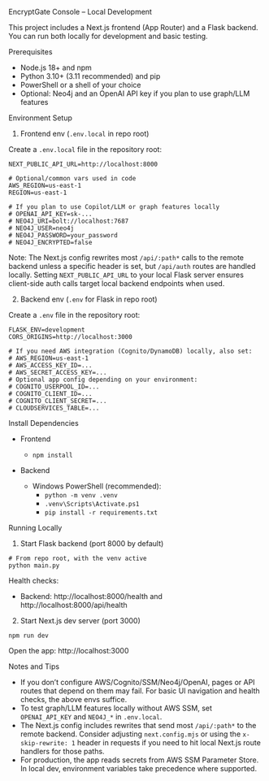 EncryptGate Console – Local Development

This project includes a Next.js frontend (App Router) and a Flask backend. You can run both locally for development and basic testing.

Prerequisites

- Node.js 18+ and npm
- Python 3.10+ (3.11 recommended) and pip
- PowerShell or a shell of your choice
- Optional: Neo4j and an OpenAI API key if you plan to use graph/LLM features

Environment Setup

1) Frontend env (`.env.local` in repo root)

Create a `.env.local` file in the repository root:

```
NEXT_PUBLIC_API_URL=http://localhost:8000

# Optional/common vars used in code
AWS_REGION=us-east-1
REGION=us-east-1

# If you plan to use Copilot/LLM or graph features locally
# OPENAI_API_KEY=sk-...
# NEO4J_URI=bolt://localhost:7687
# NEO4J_USER=neo4j
# NEO4J_PASSWORD=your_password
# NEO4J_ENCRYPTED=false
```

Note: The Next.js config rewrites most `/api/:path*` calls to the remote backend unless a specific header is set, but `/api/auth` routes are handled locally. Setting `NEXT_PUBLIC_API_URL` to your local Flask server ensures client-side auth calls target local backend endpoints when used.

2) Backend env (`.env` for Flask in repo root)

Create a `.env` file in the repository root:

```
FLASK_ENV=development
CORS_ORIGINS=http://localhost:3000

# If you need AWS integration (Cognito/DynamoDB) locally, also set:
# AWS_REGION=us-east-1
# AWS_ACCESS_KEY_ID=...
# AWS_SECRET_ACCESS_KEY=...
# Optional app config depending on your environment:
# COGNITO_USERPOOL_ID=...
# COGNITO_CLIENT_ID=...
# COGNITO_CLIENT_SECRET=...
# CLOUDSERVICES_TABLE=...
```

Install Dependencies

- Frontend
  - `npm install`

- Backend
  - Windows PowerShell (recommended):
    - `python -m venv .venv`
    - `.venv\Scripts\Activate.ps1`
    - `pip install -r requirements.txt`

Running Locally

1) Start Flask backend (port 8000 by default)

```
# From repo root, with the venv active
python main.py
```

Health checks:
- Backend: http://localhost:8000/health and http://localhost:8000/api/health

2) Start Next.js dev server (port 3000)

```
npm run dev
```

Open the app: http://localhost:3000

Notes and Tips

- If you don’t configure AWS/Cognito/SSM/Neo4j/OpenAI, pages or API routes that depend on them may fail. For basic UI navigation and health checks, the above envs suffice.
- To test graph/LLM features locally without AWS SSM, set `OPENAI_API_KEY` and `NEO4J_*` in `.env.local`.
- The Next.js config includes rewrites that send most `/api/:path*` to the remote backend. Consider adjusting `next.config.mjs` or using the `x-skip-rewrite: 1` header in requests if you need to hit local Next.js route handlers for those paths.
- For production, the app reads secrets from AWS SSM Parameter Store. In local dev, environment variables take precedence where supported.


